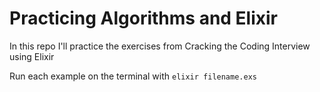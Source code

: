 # Practicing Algorithms and Elixir

In this repo I'll practice the exercises from Cracking the Coding Interview using Elixir

Run each example on the terminal with `elixir filename.exs`
